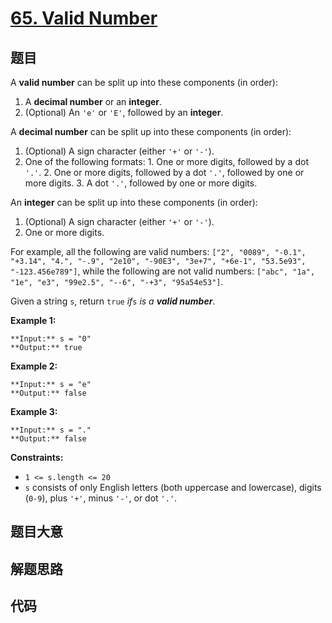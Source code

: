 # [65. Valid Number](https://leetcode.com/problems/valid-number)

## 题目

A **valid number** can be split up into these components (in order):

  1. A **decimal number** or an **integer**.
  2. (Optional) An `'e'` or `'E'`, followed by an **integer**.

A **decimal number** can be split up into these components (in order):

  1. (Optional) A sign character (either `'+'` or `'-'`).
  2. One of the following formats: 
    1. One or more digits, followed by a dot `'.'`.
    2. One or more digits, followed by a dot `'.'`, followed by one or more digits.
    3. A dot `'.'`, followed by one or more digits.

An **integer** can be split up into these components (in order):

  1. (Optional) A sign character (either `'+'` or `'-'`).
  2. One or more digits.

For example, all the following are valid numbers: `["2", "0089", "-0.1",
"+3.14", "4.", "-.9", "2e10", "-90E3", "3e+7", "+6e-1", "53.5e93",
"-123.456e789"]`, while the following are not valid numbers: `["abc", "1a",
"1e", "e3", "99e2.5", "--6", "-+3", "95a54e53"]`.

Given a string `s`, return `true` _if_`s` _is a **valid number**_.



**Example 1:**

    
    
    **Input:** s = "0"
    **Output:** true
    

**Example 2:**

    
    
    **Input:** s = "e"
    **Output:** false
    

**Example 3:**

    
    
    **Input:** s = "."
    **Output:** false
    



**Constraints:**

  * `1 <= s.length <= 20`
  * `s` consists of only English letters (both uppercase and lowercase), digits (`0-9`), plus `'+'`, minus `'-'`, or dot `'.'`.


## 题目大意

## 解题思路

## 代码

```javascript

```

